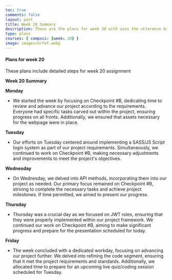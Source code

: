 ```yaml
---
toc: true
comments: false
layout: post
title: Week 20 Summary
description: These are the plans for week 20 with uses the utterence bot
type: plans
courses: { compsci: {week: 20} }
image: images/erfef.webp
---
```



#### Plans for week 20
These plans include detailed steps for week 20 assignment

**Week 20 Summary**

**Monday**
- We started the week by focusing on Checkpoint #B, dedicating time to review and advance our project according to the requirements. Everyone had specific tasks carved out within the project, ensuring progress on all fronts. Additionally, we ensured that assets necessary for the webpage were in place.

**Tuesday**
- Our efforts on Tuesday centered around implementing a SASS/JS Script login system as part of our project requirements. Simultaneously, we continued to work on Checkpoint #B, making necessary adjustments and improvements to meet the project's objectives.

**Wednesday**
- On Wednesday, we delved into API methods, incorporating them into our project as needed. Our primary focus remained on Checkpoint #B, striving to complete the necessary tasks and achieve project milestones. If time permitted, we aimed to present our progress.

**Thursday**
- Thursday was a crucial day as we focused on JWT roles, ensuring that they were properly implemented within our project framework. We continued our work on Checkpoint #B, aiming to make significant progress and prepare for the presentation scheduled for today.

**Friday**
- The week concluded with a dedicated workday, focusing on advancing our project further. We delved into refining the code segment, ensuring that it met the project requirements and standards. Additionally, we allocated time to prepare for an upcoming live quiz/coding session scheduled for Tuesday.

